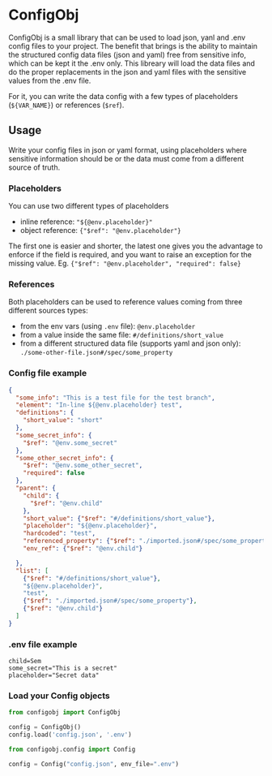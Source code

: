 ConfigObj
=========

ConfigObj is a small library that can be used to load json, yanl and .env config files to your project. 
The benefit that brings is the ability to maintain the structured config data files (json and yaml) free from sensitive info, which can be kept it the .env only. This libreary will load the data files and do the proper replacements in the json and yaml files with the sensitive values from the .env file.

For it, you can write the data config with a few types of placeholders (`${VAR_NAME}`) or references (`$ref`). 

Usage
-----

Write your config files in json or yaml format, using placeholders where sensitive information should be or the data must come from a different source of truth.

### Placeholders
You can use two different types of placeholders
- inline reference: `"${@env.placeholder}"`
- object reference: `{"$ref": "@env.placeholder"}`

The first one is easier and shorter, the latest one gives you the advantage to enforce if the field is required, and you want to raise an exception for the missing value. 
Eg. `{"$ref": "@env.placeholder", "required": false}`

### References
Both placeholders can be used to reference values coming from three different sources types:
- from the env vars (using `.env` file): `@env.placeholder`
- from a value inside the same file: `#/definitions/short_value`
- from a different structured data file (supports yaml and json only): `./some-other-file.json#/spec/some_property`

### Config file example

```json
{
  "some_info": "This is a test file for the test branch",
  "element": "In-line ${@env.placeholder} test",
  "definitions": {
    "short_value": "short"
  },
  "some_secret_info": {
    "$ref": "@env.some_secret"
  },
  "some_other_secret_info": {
    "$ref": "@env.some_other_secret",
    "required": false
  },
  "parent": {
    "child": {
      "$ref": "@env.child"
    },
    "short_value": {"$ref": "#/definitions/short_value"},
    "placeholder": "${@env.placeholder}",
    "hardcoded": "test",
    "referenced_property": {"$ref": "./imported.json#/spec/some_property"},
    "env_ref": {"$ref": "@env.child"}

  },
  "list": [
    {"$ref": "#/definitions/short_value"},
    "${@env.placeholder}",
    "test",
    {"$ref": "./imported.json#/spec/some_property"},
    {"$ref": "@env.child"}
  ]
}
```

### .env file example

```env
child=Sem
some_secret="This is a secret"
placeholder="Secret data"
```

### Load your Config objects

```python
from configobj import ConfigObj

config = ConfigObj()
config.load('config.json', '.env')
```

```python
from configobj.config import Config

config = Config("config.json", env_file=".env")

```